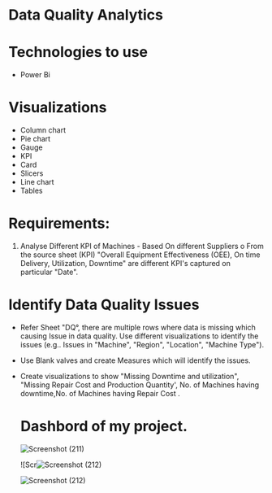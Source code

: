 # Data Quality Analytics

# Technologies to use
- Power Bi

# Visualizations

- Column chart
- Pie chart
- Gauge
-  KPI
- Card
- Slicers
- Line chart
- Tables

# Requirements:

1. Analyse Different KPI of Machines - Based On different Suppliers o From the source sheet (KPI) "Overall Equipment Effectiveness (OEE), On time
    Delivery, Utilization, Downtime" are different KPI's captured on particular "Date".

# Identify Data Quality Issues
- Refer Sheet "DQ°, there are multiple rows where data is missing which causing Issue in data quality. Use different visualizations to identify the issues (e.g..
  Issues in "Machine", "Region", "Location", "Machine Type").

- Use Blank valves and create Measures which will identify the issues. 

- Create visualizations to show "Missing Downtime and utilization", "Missing Repair Cost and Production Quantity', No. of Machines having downtime,No.
  of Machines having Repair Cost .
  
  # Dashbord of my project.
  
  ![Screenshot (211)](https://user-images.githubusercontent.com/76069126/216122330-69f3638c-2df4-4aa8-9162-7af5dbd54c42.png)
  
  ![Scr![Screenshot (212)](https://user-images.githubusercontent.com/76069126/216122415-c8dc3647-1754-4784-ae20-604fc6f1dc92.png)
  
  ![Screenshot (212)](https://user-images.githubusercontent.com/76069126/216122514-c0497d39-c4c0-4172-b1d4-be44433c05ee.png)

  
  
